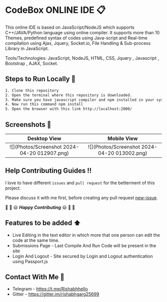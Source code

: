 # CodeBox ONLINE IDE :clipboard:
This online IDE is based on JavaScript/NodeJS which supports C++/JAVA/Python language using online compiler. It supports more than 10 Themes, predefined syntax of codes using Java-script and Real-time compilation using Ajax, Jquery, Socket.io, File Handling & Sub-process Library in JavaScript.

Tools/Technologies: JavaScript, NodeJS, HTML, CSS, Jquery , Javascript , Bootstrap , AJAX, Socket.


## Steps to Run Locally :scroll:
```sh
1. Clone this repository
2. Open the terminal where this repository is downloaded.
3. Make sure you have javascript compiler and npm installed in your system.
4. Now run this command npm install
5. Open the browser with this link http://localhost:2000/
```

## Screenshots :crown:
Desktop View             |  Mobile View
:-------------------------:|:-------------------------:
![](Photos/Screenshot 2024-04-20 012907.png)  |  ![](Photos/Screenshot 2024-04-20 013002.png)


## Help Contributing Guides :bangbang:

I love to have different `issues` and `pull request` for the betterment of this project.

Please discuss it with me first, before creating any pull request [new-issue](https://github.com/rishabhgarg25699/CodeBox-ONLINE_IDE/issues/new).

:tada: :confetti_ball: :smiley: _**Happy Contributing**_ :smiley: :confetti_ball: :tada:

## Features to be added :arrow_up:
- Live Editing in the text editor in which more that one person can edit the code at the same time.
- Submissions Page - Last Compile And Run Code will be present in the site
- Login And Logout - Site secured by Login and Logout authentication using Passport.js

## Contact With Me :busts_in_silhouette:

- Telegram - https://t.me/Rishabhhello
- Gitter - https://gitter.im/rishabhgarg25699

